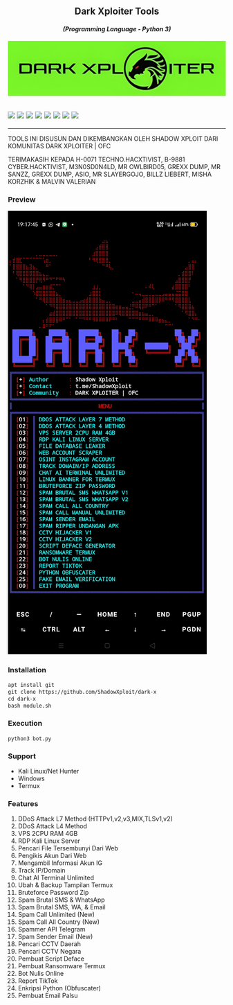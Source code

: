 <h2 align="center">Dark Xploiter Tools</h2>
<em><h4 align="center">(Programming Language - Python 3)</h4></em>

<img src="https://raw.githubusercontent.com/ShadowXploit/dark-x//main/.data/IMG_20240406_130021.jpg">

 <h2><img src="https://img.shields.io/badge/Author-./Shadow Xploit-blueviolet"/>
<img src="https://img.shields.io/badge/Tool-DarkX-red"/>
<img src="https://img.shields.io/badge/Made%20with-Python%20and%20Bash-yellowgreen"/> <img src="https://img.shields.io/badge/Version-1.4-9cf"/>
<img src="https://img.shields.io/github/issues/ShadowXploit/dark-x.svg?color=%23ff0000"/> <img
<img src="https://img.shields.io/github/forks/ShadowXploit/dark-x.svg?color=%23ffff00"/> <img
<img src="https://img.shields.io/github/stars/ShadowXploit/dark-x.svg?color=%23ff3300"/> <img
<img src="https://img.shields.io/github/license/ShadowXploit/dark-x.svg?color=%230000ff"/> <img
</center>
  </h2>
  <hr>


TOOLS INI DISUSUN DAN DIKEMBANGKAN OLEH SHADOW XPLOIT DARI KOMUNITAS DARK XPLOITER | OFC

TERIMAKASIH KEPADA H-0071 TECHNO.HACXTIVIST, B-9881 CYBER.HACKTIVIST, M3N0SD0N4LD, MR OWLBIRD05, GREXX DUMP, MR SANZZ, GREXX DUMP, ASIO, MR SLAYERGOJO, BILLZ LIEBERT, MISHA KORZHIK & MALVIN VALERIAN

### Preview
<img src="https://raw.githubusercontent.com/ShadowXploit/dark-x/main/Screenshot_2024-06-06-19-17-46-47.jpg">
<p align="center">

### Installation
    apt install git
    git clone https://github.com/ShadowXploit/dark-x
    cd dark-x
    bash module.sh

### Execution
    python3 bot.py

### Support
- Kali Linux/Net Hunter
- Windows
- Termux

### Features
01. DDoS Attack L7 Method (HTTPv1,v2,v3,MIX,TLSv1,v2)
02. DDoS Attack L4 Method
03. VPS 2CPU RAM 4GB
04. RDP Kali Linux Server
05. Pencari File Tersembunyi Dari Web
06. Pengikis Akun Dari Web
07. Mengambil Informasi Akun IG
08. Track IP/Domain
09. Chat AI Terminal Unlimited
10. Ubah & Backup Tampilan Termux
11. Bruteforce Password Zip
12. Spam Brutal SMS & WhatsApp
13. Spam Brutal SMS, WA, & Email
14. Spam Call Unlimited (New)
15. Spam Call All Country (New)
16. Spammer API Telegram
17. Spam Sender Email (New)
18. Pencari CCTV Daerah
19. Pencari CCTV Negara
20. Pembuat Script Deface
21. Pembuat Ransomware Termux
22. Bot Nulis Online
23. Report TikTok
24. Enkripsi Python (Obfuscater)
25. Pembuat Email Palsu
